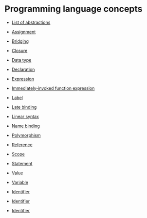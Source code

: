 # Programming language concepts

- [List of abstractions](https://en.wikipedia.org/wiki/List_of_abstractions_(computer_science))
- [Assignment](https://en.wikipedia.org/wiki/Assignment_(computer_science))
- [Bridging](https://en.wikipedia.org/wiki/Bridging_(programming))
- [Closure](https://en.wikipedia.org/wiki/Closure_(computer_programming))
- [Data type](https://en.wikipedia.org/wiki/Data_type)
- [Declaration](https://en.wikipedia.org/wiki/Declaration_(computer_programming))
- [Expression](https://en.wikipedia.org/wiki/Expression_(computer_science))
- [Immediately-invoked function expression](https://en.wikipedia.org/wiki/Immediately-invoked_function_expression)
- [Label](https://en.wikipedia.org/wiki/Label_(computer_science))
- [Late binding](https://en.wikipedia.org/wiki/Late_binding)
- [Linear syntax](https://en.wikipedia.org/wiki/Linear_syntax)
- [Name binding](https://en.wikipedia.org/wiki/Name_binding)
- [Polymorphism](https://en.wikipedia.org/wiki/Polymorphism_(computer_science))
- [Reference](https://en.wikipedia.org/wiki/Reference_(computer_science))
- [Scope](https://en.wikipedia.org/wiki/Scope_(computer_science))
- [Statement](https://en.wikipedia.org/wiki/Statement_(computer_science))
- [Value](https://en.wikipedia.org/wiki/Value_(computer_science))
- [Variable](https://en.wikipedia.org/wiki/Variable_(computer_science))

- [Identifier](https://en.wikipedia.org/wiki/Identifier)
- [Identifier](https://en.wikipedia.org/wiki/Identifier_(computer_programming))
- [Identifier](https://en.wikipedia.org/wiki/Identifier_(computer_science))
